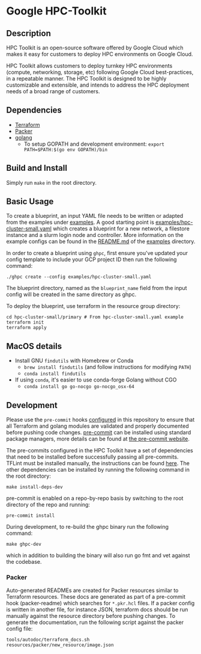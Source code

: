 # Google HPC-Toolkit

## Description
HPC Toolkit is an open-source software offered by Google Cloud which makes it
easy for customers to deploy HPC environments on Google Cloud.

HPC Toolkit allows customers to deploy turnkey HPC environments (compute,
networking, storage, etc) following Google Cloud best-practices, in a repeatable
manner. The HPC Toolkit is designed to be highly customizable and extensible,
and intends to address the HPC deployment needs of a broad range of customers.

## Dependencies
* [Terraform](https://www.terraform.io/downloads.html)
* [Packer](https://www.packer.io/downloads)
* [golang](https://golang.org/doc/install)
  * To setup GOPATH and development environment: `export PATH=$PATH:$(go env GOPATH)/bin`

## Build and Install
Simply run `make` in the root directory.

## Basic Usage
To create a blueprint, an input YAML file needs to be written or adapted from
the examples under [examples](examples/). A good starting point is
[examples/hpc-cluster-small.yaml](examples/hpc-cluster-small.yaml) which creates
a blueprint for a new network, a filestore instance and a slurm login node and
controller. More information on the example configs can be found in the
[README.md](examples/README.md) of the [examples](examples/) directory.

In order to create a blueprint using `ghpc`, first ensure you've updated your
config template to include your GCP project ID then run the following command:

```
./ghpc create --config examples/hpc-cluster-small.yaml
```

The blueprint directory, named as the `blueprint_name` field from the input
config will be created in the same directory as ghpc.

To deploy the blueprint, use terraform in the resource group directory:
```
cd hpc-cluster-small/primary # From hpc-cluster-small.yaml example
terraform init
terraform apply
```

## MacOS details
* Install GNU `findutils` with Homebrew or Conda
    * `brew install findutils` (and follow instructions for modifying `PATH`)
    * `conda install findutils`
* If using `conda`, it's easier to use conda-forge Golang without CGO
    * `conda install go go-nocgo go-nocgo_osx-64`

## Development
Please use the `pre-commit` hooks [configured](./.pre-commit-config.yaml) in
this repository to ensure that all Terraform and golang modules are validated
and properly documented before pushing code changes.
[pre-commit](https://pre-commit.com/) can be installed using standard package
managers, more details can be found at [the pre-commit website](https://pre-commit.com/).

The pre-commits configured in the HPC Toolkit have a set of
dependencies that need to be installed before successfully passing all
pre-commits. TFLint must be installed manually, the instructions can be found
[here](https://github.com/terraform-linters/tflint#installation). The other
dependencies can be installed by running the following command in the root
directory:

```shell
make install-deps-dev
```

pre-commit is enabled on a repo-by-repo basis by switching to the root
directory of the repo and running:

```shell
pre-commit install
```

During development, to re-build the ghpc binary run the following command:
```
make ghpc-dev
```
which in addition to building the binary will also run go fmt and vet against
the codebase.

### Packer
Auto-generated READMEs are created for Packer resources similar to Terraform
resources. These docs are generated as part of a pre-commit hook (packer-readme)
which searches for `*.pkr.hcl` files. If a packer config is written in another
file, for instance JSON, terraform docs should be run manually against the
resource directory before pushing changes. To generate the documentation, run
the following script against the packer config file:
```
tools/autodoc/terraform_docs.sh resources/packer/new_resource/image.json
```
